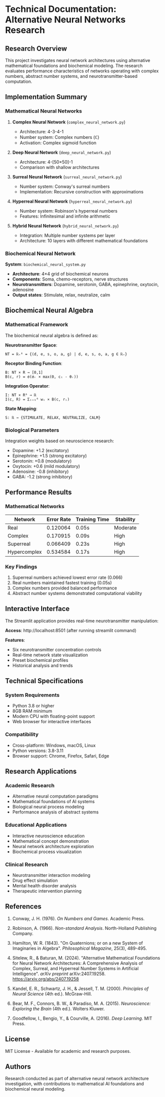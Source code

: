 # Technical Documentation: Alternative Neural Networks Research

## Research Overview

This project investigates neural network architectures using alternative mathematical foundations and biochemical modeling. The research evaluates performance characteristics of networks operating with complex numbers, abstract number systems, and neurotransmitter-based computation.

## Implementation Summary

### Mathematical Neural Networks

1. **Complex Neural Network** (`complex_neural_network.py`)
   - Architecture: 4-3-4-1
   - Number system: Complex numbers (ℂ)
   - Activation: Complex sigmoid function

2. **Deep Neural Network** (`deep_neural_network.py`)
   - Architecture: 4-[50×50]-1
   - Comparison with shallow architectures

3. **Surreal Neural Network** (`surreal_neural_network.py`)
   - Number system: Conway's surreal numbers
   - Implementation: Recursive construction with approximations

4. **Hyperreal Neural Network** (`hyperreal_neural_network.py`)
   - Number system: Robinson's hyperreal numbers
   - Features: Infinitesimal and infinite arithmetic

5. **Hybrid Neural Network** (`hybrid_neural_network.py`)
   - Integration: Multiple number systems per layer
   - Architecture: 10 layers with different mathematical foundations

### Biochemical Neural Network

**System**: `biochemical_neural_system.py`
- **Architecture**: 4×4 grid of biochemical neurons
- **Components**: Soma, chemo-receptors, nerve structures
- **Neurotransmitters**: Dopamine, serotonin, GABA, epinephrine, oxytocin, adenosine
- **Output states**: Stimulate, relax, neutralize, calm

## Biochemical Neural Algebra

### Mathematical Framework

The biochemical neural algebra is defined as:

**Neurotransmitter Space**:
```
NT = ℝ₊⁶ = {(d, e, s, o, a, g) | d, e, s, o, a, g ∈ ℝ₊}
```

**Receptor Binding Function**:
```
B: NT × R → [0,1]
B(c, r) = σ(σᵣ × max(0, cₜ - θᵣ))
```

**Integration Operator**:
```
I: NT × R⁶ → ℝ
I(c, R) = Σᵢ₌₁⁶ wᵢ × B(c, rᵢ)
```

**State Mapping**:
```
S: ℝ → {STIMULATE, RELAX, NEUTRALIZE, CALM}
```

### Biological Parameters

Integration weights based on neuroscience research:
- Dopamine: +1.2 (excitatory)
- Epinephrine: +1.5 (strong excitatory)
- Serotonin: +0.8 (modulatory)
- Oxytocin: +0.6 (mild modulatory)
- Adenosine: -0.8 (inhibitory)
- GABA: -1.2 (strong inhibitory)

## Performance Results

### Mathematical Networks

| Network | Error Rate | Training Time | Stability |
|---------|------------|---------------|-----------|
| Real | 0.120064 | 0.05s | Moderate |
| Complex | 0.170915 | 0.09s | High |
| Superreal | 0.066409 | 0.23s | High |
| Hypercomplex | 0.534584 | 0.17s | High |

### Key Findings

1. Superreal numbers achieved lowest error rate (0.066)
2. Real numbers maintained fastest training (0.05s)
3. Complex numbers provided balanced performance
4. Abstract number systems demonstrated computational viability

## Interactive Interface

The Streamlit application provides real-time neurotransmitter manipulation:

**Access**: http://localhost:8501 (after running streamlit command)

**Features**:
- Six neurotransmitter concentration controls
- Real-time network state visualization
- Preset biochemical profiles
- Historical analysis and trends

## Technical Specifications

### System Requirements
- Python 3.8 or higher
- 8GB RAM minimum
- Modern CPU with floating-point support
- Web browser for interactive interfaces

### Compatibility
- Cross-platform: Windows, macOS, Linux
- Python versions: 3.8-3.11
- Browser support: Chrome, Firefox, Safari, Edge

## Research Applications

### Academic Research
- Alternative neural computation paradigms
- Mathematical foundations of AI systems
- Biological neural process modeling
- Performance analysis of abstract systems

### Educational Applications
- Interactive neuroscience education
- Mathematical concept demonstration
- Neural network architecture exploration
- Biochemical process visualization

### Clinical Research
- Neurotransmitter interaction modeling
- Drug effect simulation
- Mental health disorder analysis
- Therapeutic intervention planning

## References

1. Conway, J. H. (1976). *On Numbers and Games*. Academic Press.

2. Robinson, A. (1966). *Non-standard Analysis*. North-Holland Publishing Company.

3. Hamilton, W. R. (1843). "On Quaternions; or on a new System of Imaginaries in Algebra". *Philosophical Magazine*, 25(3), 489-495.

4. Sitelew, R., & Baturan, M. (2024). "Alternative Mathematical Foundations for Neural Network Architectures: A Comprehensive Analysis of Complex, Surreal, and Hyperreal Number Systems in Artificial Intelligence". *arXiv preprint* arXiv:2407.19258. https://arxiv.org/abs/2407.19258

5. Kandel, E. R., Schwartz, J. H., & Jessell, T. M. (2000). *Principles of Neural Science* (4th ed.). McGraw-Hill.

6. Bear, M. F., Connors, B. W., & Paradiso, M. A. (2015). *Neuroscience: Exploring the Brain* (4th ed.). Wolters Kluwer.

7. Goodfellow, I., Bengio, Y., & Courville, A. (2016). *Deep Learning*. MIT Press.

## License

MIT License - Available for academic and research purposes.

## Authors

Research conducted as part of alternative neural network architecture investigation, with contributions to mathematical AI foundations and biochemical neural modeling.
